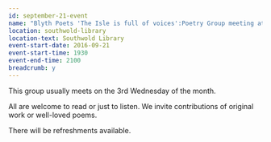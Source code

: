```yaml
---
id: september-21-event
name: "Blyth Poets 'The Isle is full of voices':Poetry Group meeting at Southwold Library"
location: southwold-library
location-text: Southwold Library
event-start-date: 2016-09-21
event-start-time: 1930
event-end-time: 2100
breadcrumb: y
---
```

This group usually meets on the 3rd Wednesday of the month.

All are welcome to read or just to listen. We invite contributions of original
work or well-loved poems.

There will be refreshments available.
